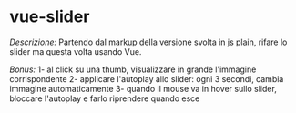 # vue-slider

_Descrizione:_ Partendo dal markup della versione svolta in js plain, rifare lo slider ma questa volta usando Vue.

_Bonus:_
1- al click su una thumb, visualizzare in grande l'immagine corrispondente
2- applicare l'autoplay allo slider: ogni 3 secondi, cambia immagine automaticamente
3- quando il mouse va in hover sullo slider, bloccare l'autoplay e farlo riprendere quando esce
